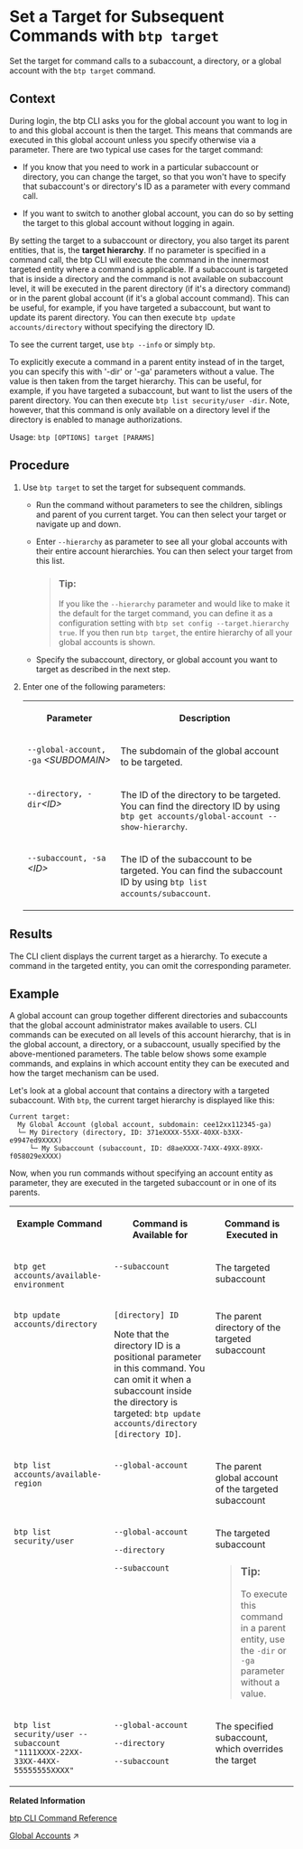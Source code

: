 <!-- loio720645a3ed3945bd8d97a670b948ac07 -->

# Set a Target for Subsequent Commands with `btp target`

Set the target for command calls to a subaccount, a directory, or a global account with the `btp target` command.



## Context

During login, the btp CLI asks you for the global account you want to log in to and this global account is then the target. This means that commands are executed in this global account unless you specify otherwise via a parameter. There are two typical use cases for the target command:

-   If you know that you need to work in a particular subaccount or directory, you can change the target, so that you won't have to specify that subaccount's or directory's ID as a parameter with every command call.

-   If you want to switch to another global account, you can do so by setting the target to this global account without logging in again.


By setting the target to a subaccount or directory, you also target its parent entities, that is, the **target hierarchy**. If no parameter is specified in a command call, the btp CLI will execute the command in the innermost targeted entity where a command is applicable. If a subaccount is targeted that is inside a directory and the command is not available on subaccount level, it will be executed in the parent directory \(if it's a directory command\) or in the parent global account \(if it's a global account command\). This can be useful, for example, if you have targeted a subaccount, but want to update its parent directory. You can then execute `btp update accounts/directory` without specifying the directory ID.

To see the current target, use `btp --info` or simply `btp`.

To explicitly execute a command in a parent entity instead of in the target, you can specify this with '-dir' or '-ga' parameters without a value. The value is then taken from the target hierarchy. This can be useful, for example, if you have targeted a subaccount, but want to list the users of the parent directory. You can then execute `btp list security/user -dir`. Note, however, that this command is only available on a directory level if the directory is enabled to manage authorizations.

Usage: `btp [OPTIONS] target [PARAMS]`



## Procedure

1.  Use `btp target` to set the target for subsequent commands.

    -   Run the command without parameters to see the children, siblings and parent of you current target. You can then select your target or navigate up and down.
    -   Enter `--hierarchy` as parameter to see all your global accounts with their entire account hierarchies. You can then select your target from this list.

        > ### Tip:  
        > If you like the `--hierarchy` parameter and would like to make it the default for the target command, you can define it as a configuration setting with `btp set config --target.hierarchy true`. If you then run `btp target`, the entire hierarchy of all your global accounts is shown.

    -   Specify the subaccount, directory, or global account you want to target as described in the next step.

2.  Enter one of the following parameters:


    <table>
    <tr>
    <th valign="top">

    Parameter
    
    </th>
    <th valign="top">

    Description
    
    </th>
    </tr>
    <tr>
    <td valign="top">
    
    `--global-account, -ga` *<SUBDOMAIN\>*
    
    </td>
    <td valign="top">
    
    The subdomain of the global account to be targeted.
    
    </td>
    </tr>
    <tr>
    <td valign="top">
    
    `--directory, -dir`*<ID\>*
    
    </td>
    <td valign="top">
    
    The ID of the directory to be targeted. You can find the directory ID by using `btp get accounts/global-account --show-hierarchy`.
    
    </td>
    </tr>
    <tr>
    <td valign="top">
    
    `--subaccount, -sa` *<ID\>*
    
    </td>
    <td valign="top">
    
    The ID of the subaccount to be targeted. You can find the subaccount ID by using `btp list accounts/subaccount`.
    
    </td>
    </tr>
    </table>
    



<a name="loio720645a3ed3945bd8d97a670b948ac07__result_f5r_jms_w3b"/>

## Results

The CLI client displays the current target as a hierarchy. To execute a command in the targeted entity, you can omit the corresponding parameter.



## Example

A global account can group together different directories and subaccounts that the global account administrator makes available to users. CLI commands can be executed on all levels of this account hierarchy, that is in the global account, a directory, or a subaccount, usually specified by the above-mentioned parameters. The table below shows some example commands, and explains in which account entity they can be executed and how the target mechanism can be used.

Let's look at a global account that contains a directory with a targeted subaccount. With `btp`, the current target hierarchy is displayed like this:

```
Current target:
  My Global Account (global account, subdomain: cee12xx112345-ga)
  └─ My Directory (directory, ID: 371eXXXX-55XX-40XX-b3XX-e9947ed9XXXX)
     └─ My Subaccount (subaccount, ID: d8aeXXXX-74XX-49XX-89XX-f058029eXXXX)

```

Now, when you run commands without specifying an account entity as parameter, they are executed in the targeted subaccount or in one of its parents.


<table>
<tr>
<th valign="top">

Example Command

</th>
<th valign="top">

Command is Available for

</th>
<th valign="top">

Command is Executed in

</th>
</tr>
<tr>
<td valign="top">

`btp get accounts/available-environment`

</td>
<td valign="top">

`--subaccount` 

</td>
<td valign="top">

The targeted subaccount

</td>
</tr>
<tr>
<td valign="top">

`btp update accounts/directory`

</td>
<td valign="top">

`[directory] ID`

Note that the directory ID is a positional parameter in this command. You can omit it when a subaccount inside the directory is targeted: `btp update accounts/directory [directory ID]`.

</td>
<td valign="top">

The parent directory of the targeted subaccount

</td>
</tr>
<tr>
<td valign="top">

`btp list accounts/available-region`

</td>
<td valign="top">

`--global-account` 

</td>
<td valign="top">

The parent global account of the targeted subaccount

</td>
</tr>
<tr>
<td valign="top">

`btp list security/user`

</td>
<td valign="top">

`--global-account`

`--directory`

`--subaccount`

</td>
<td valign="top">

The targeted subaccount

> ### Tip:  
> To execute this command in a parent entity, use the `-dir` or `-ga` parameter without a value.



</td>
</tr>
<tr>
<td valign="top">

`btp list security/user --subaccount "1111XXXX-22XX-33XX-44XX-55555555XXXX"`

</td>
<td valign="top">

`--global-account`

`--directory`

`--subaccount`

</td>
<td valign="top">

The specified subaccount, which overrides the target

</td>
</tr>
</table>

**Related Information**  


[btp CLI Command Reference](https://help.sap.com/docs/BTP/btp-cli/intro.html)

[Global Accounts](https://help.sap.com/viewer/65de2977205c403bbc107264b8eccf4b/Cloud/en-US/8ed4a705efa0431b910056c0acdbf377.html#loioc165d95ee700407eb181770901caec94 "A global account is the realization of a contract you or your company has made with SAP.") :arrow_upper_right:


